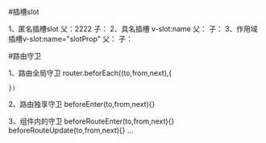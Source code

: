 #插槽slot

1、匿名插槽slot
    父：<component>2222</component>
    子：<slot><slot>
2、具名插槽 v-slot:name
    父：<component>
        <template v-slot:default></template>
        <template v-slot:content></template>
    </component>
    子：<slot></slot>
        <slot name="content"></slot>
3、作用域插槽v-slot:name="slotProp"
    父： <template v-slot:content="slotProps">
          {{slotProps.bla}} --- {{slotProps.foo}}
      </template>
    子： <slot name="content" bla="具名喳喳" foo="offs"></slot>


#路由守卫

1、路由全局守卫
    router.beforEach((to,from,next),{

    })

2、路由独享守卫
    beforeEnter(to,from,next){}

3、组件内的守卫
    beforeRouteEnter(to,from,next){}
    beforeRouteUpdate(to,from,next){}
    ...

